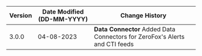 | **Version** | **Date Modified (DD-MM-YYYY)** | **Change History**                          |
|-------------|--------------------------------|---------------------------------------------|
| 3.0.0       | 04-08-2023                     | **Data Connector** Added Data Connectors for ZeroFox's Alerts and CTI feeds